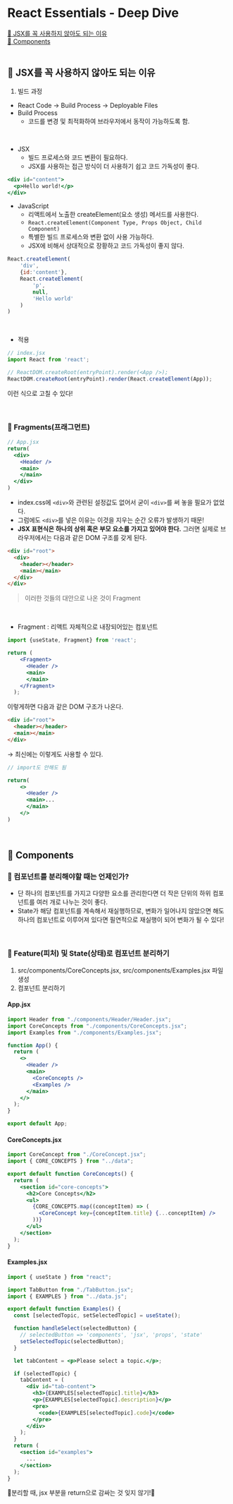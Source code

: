 # React Essentials - Deep Dive
[📌 JSX를 꼭 사용하지 않아도 되는 이유](#-jsx를-꼭-사용하지-않아도-되는-이유)<br>
[📌 Components](#-components)<br>
<br>

## 📌 JSX를 꼭 사용하지 않아도 되는 이유

1. 빌드 과정
- React Code &rarr; Build Process &rarr; Deployable Files
- Build Process
    - 코드를 변경 및 최적화하여 브라우저에서 동작이 가능하도록 함.

<br>

- JSX
    - 빌드 프로세스와 코드 변환이 필요하다.
    - JSX를 사용하는 접근 방식이 더 사용하기 쉽고 코드 가독성이 좋다. 

```jsx
<div id="content">
  <p>Hello world!</p>
</div>
```

- JavaScript
    - 리액트에서 노출한 createElement(요소 생성) 메서드를 사용한다.
    - `React.createElement(Component Type, Props Object, Child Component)`
    - 특별한 빌드 프로세스와 변환 없이 사용 가능하다.
    - JSX에 비해서 상대적으로 장황하고 코드 가독성이 좋지 않다.

```javascript
React.createElement(
    'div',
    {id:'content'},
    React.createElement(
        'p',
        null,
        'Hello world'
    )
)
```
    
<br>

- 적용

```javascript
// index.jsx
import React from 'react';

// ReactDOM.createRoot(entryPoint).render(<App />);
ReactDOM.createRoot(entryPoint).render(React.createElement(App));
```
이런 식으로 고칠 수 있다!

<br>

### 📖 Fragments(프래그먼트)

```jsx
// App.jsx
return(
  <div>
    <Header />
    <main>
    </main>
  </div>
)
```

- index.css에 `<div>`와 관련된 설정값도 없어서 굳이 `<div>`를 써 놓을 필요가 없었다.
- 그럼에도 `<div>`를 넣은 이유는 이것을 지우는 순간 오류가 발생하기 때문!
- **JSX 표현식은 하나의 상위 혹은 부모 요소를 가지고 있어야 한다.**
그러면 실제로 브라우저에서는 다음과 같은 DOM 구조를 갖게 된다.
```HTML
<div id="root">
  <div>
    <header></header>
    <main></main>
  </div>
</div>
```

> 이러한 것들의 대안으로 나온 것이 Fragment

<br>

- Fragment : 리액트 자체적으로 내장되어있는 컴포넌트

```jsx
import {useState, Fragment} from 'react';

return (
    <Fragment>
      <Header />
      <main>
      </main>
    </Fragment>
  );
```

이렇게하면 다음과 같은 DOM 구조가 나온다.

```html
<div id="root">
  <header></header>
  <main></main>
</div>
```

&rarr; 최신에는 이렇게도 사용할 수 있다.

```jsx
// import도 안해도 됨

return(
    <>
      <Header />
      <main>...
      </main>
    </>
)
```

<br>

## 📌 Components

### 📖 컴포넌트를 분리해야할 때는 언제인가?

- 단 하나의 컴포넌트를 가지고 다양한 요소를 관리한다면 더 작은 단위의 하위 컴포넌트를 여러 개로 나누는 것이 좋다.
- State가 해당 컴포넌트를 계속해서 재실행하므로, 변화가 일어나지 않았으면 해도 하나의 컴포넌트로 이루어져 있다면 필연적으로 재실행이 되어 변화가 될 수 있다!

<br>

### 📖 Feature(피처) 및 State(상태)로 컴포넌트 분리하기

1. src/components/CoreConcepts.jsx, src/components/Examples.jsx 파일 생성
2. 컴포넌트 분리하기

#### App.jsx
```jsx
import Header from "./components/Header/Header.jsx";
import CoreConcepts from "./components/CoreConcepts.jsx";
import Examples from "./components/Examples.jsx";

function App() {
  return (
    <>
      <Header />
      <main>
        <CoreConcepts />
        <Examples />
      </main>
    </>
  );
}

export default App;
```

#### CoreConcepts.jsx
```jsx
import CoreConcept from "./CoreConcept.jsx";
import { CORE_CONCEPTS } from "../data";

export default function CoreConcepts() {
  return (
    <section id="core-concepts">
      <h2>Core Concepts</h2>
      <ul>
        {CORE_CONCEPTS.map((conceptItem) => (
          <CoreConcept key={conceptItem.title} {...conceptItem} />
        ))}
      </ul>
    </section>
  );
}
```

#### Examples.jsx
```jsx
import { useState } from "react";

import TabButton from "./TabButton.jsx";
import { EXAMPLES } from "../data.js";

export default function Examples() {
  const [selectedTopic, setSelectedTopic] = useState();

  function handleSelect(selectedButton) {
    // selectedButton => 'components', 'jsx', 'props', 'state'
    setSelectedTopic(selectedButton);
  }

  let tabContent = <p>Please select a topic.</p>;

  if (selectedTopic) {
    tabContent = (
      <div id="tab-content">
        <h3>{EXAMPLES[selectedTopic].title}</h3>
        <p>{EXAMPLES[selectedTopic].description}</p>
        <pre>
          <code>{EXAMPLES[selectedTopic].code}</code>
        </pre>
      </div>
    );
  }
  return (
    <section id="examples">
      ...
    </section>
  );
}
```

🚨분리할 때, jsx 부분을 return으로 감싸는 것 잊지 않기!🚨
